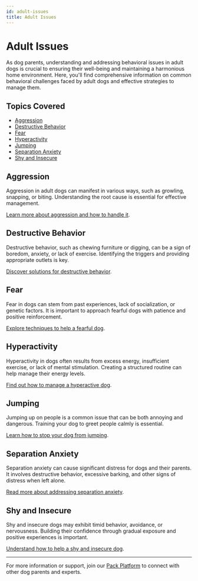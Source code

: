 ```yaml
---
id: adult-issues
title: Adult Issues
---
```


# Adult Issues

As dog parents, understanding and addressing behavioral issues in adult dogs is crucial to ensuring their well-being and maintaining a harmonious home environment. Here, you'll find comprehensive information on common behavioral challenges faced by adult dogs and effective strategies to manage them.

## Topics Covered

- [Aggression](./Aggression.md)
- [Destructive Behavior](./Destructive.md)
- [Fear](./Fear.md)
- [Hyperactivity](./Hyper-Activity.md)
- [Jumping](./Jumping.md)
- [Separation Anxiety](./Separation-Anxiety.md)
- [Shy and Insecure](./Shy-Insecure.md)

## Aggression

Aggression in adult dogs can manifest in various ways, such as growling, snapping, or biting. Understanding the root cause is essential for effective management.

[Learn more about aggression and how to handle it](./Aggression.md).

## Destructive Behavior

Destructive behavior, such as chewing furniture or digging, can be a sign of boredom, anxiety, or lack of exercise. Identifying the triggers and providing appropriate outlets is key.

[Discover solutions for destructive behavior](./Destructive.md).

## Fear

Fear in dogs can stem from past experiences, lack of socialization, or genetic factors. It is important to approach fearful dogs with patience and positive reinforcement.

[Explore techniques to help a fearful dog](./Fear.md).

## Hyperactivity

Hyperactivity in dogs often results from excess energy, insufficient exercise, or lack of mental stimulation. Creating a structured routine can help manage their energy levels.

[Find out how to manage a hyperactive dog](./Hyper-Activity.md).

## Jumping

Jumping up on people is a common issue that can be both annoying and dangerous. Training your dog to greet people calmly is essential.

[Learn how to stop your dog from jumping](./Jumping.md).

## Separation Anxiety

Separation anxiety can cause significant distress for dogs and their parents. It involves destructive behavior, excessive barking, and other signs of distress when left alone.

[Read more about addressing separation anxiety](./Separation-Anxiety.md).

## Shy and Insecure

Shy and insecure dogs may exhibit timid behavior, avoidance, or nervousness. Building their confidence through gradual exposure and positive experiences is important.

[Understand how to help a shy and insecure dog](./Shy-Insecure.md).

---

For more information or support, join our [Pack Platform](/pack-platform) to connect with other dog parents and experts.


